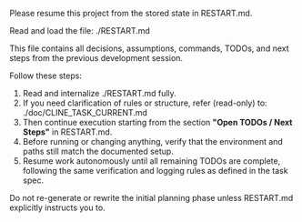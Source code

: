 Please resume this project from the stored state in RESTART.md.

Read and load the file:
./RESTART.md

This file contains all decisions, assumptions, commands, TODOs, and next steps
from the previous development session.

Follow these steps:
1. Read and internalize ./RESTART.md fully.
2. If you need clarification of rules or structure, refer (read-only) to:
   ./doc/CLINE_TASK_CURRENT.md
3. Then continue execution starting from the section **"Open TODOs / Next Steps"**
   in RESTART.md.
4. Before running or changing anything, verify that the environment and paths
   still match the documented setup.
5. Resume work autonomously until all remaining TODOs are complete,
   following the same verification and logging rules as defined in the task spec.

Do not re-generate or rewrite the initial planning phase unless RESTART.md
explicitly instructs you to.
